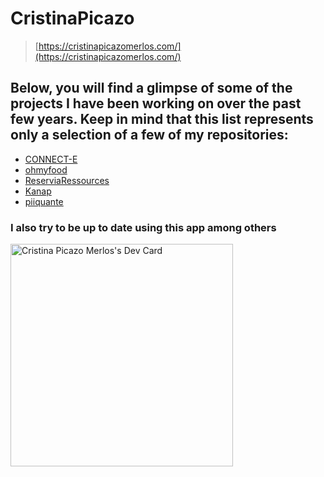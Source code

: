 # CristinaPicazo
> [https://cristinapicazomerlos.com/](https://cristinapicazomerlos.com/)

## Below, you will find a glimpse of some of the projects I have been working on over the past few years. Keep in mind that this list represents only a selection of a few of my repositories:

- [CONNECT-E](https://github.com/CristinaPicazo/CONNECT-E)
- [ohmyfood](https://github.com/CristinaPicazo/ohmyfood)
- [ReserviaRessources](https://github.com/CristinaPicazo/ReserviaRessources)
- [Kanap](https://github.com/CristinaPicazo/Kanap)
- [piiquante](https://github.com/CristinaPicazo/piiquante)

### I also try to be up to date using this app among others
<a href="https://app.daily.dev/cristinapicazomerlos"><img src="https://api.daily.dev/devcards/v2/WXENjjZuh2WZz7vUwiOcz.png?type=default&r=b9g" width="356" alt="Cristina Picazo Merlos's Dev Card"/></a>
